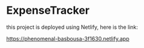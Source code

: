 # ExpenseTracker

this project is deployed using Netlify, here is the link: 

https://phenomenal-basbousa-3f1630.netlify.app

